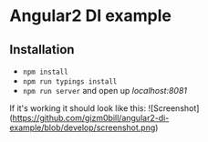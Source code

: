 # Angular2 DI example

## Installation

- `npm install`
- `npm run typings install`
- `npm run server` and open up _localhost:8081_

If it's working it should look like this:
![Screenshot]
(https://github.com/gizm0bill/angular2-di-example/blob/develop/screenshot.png)